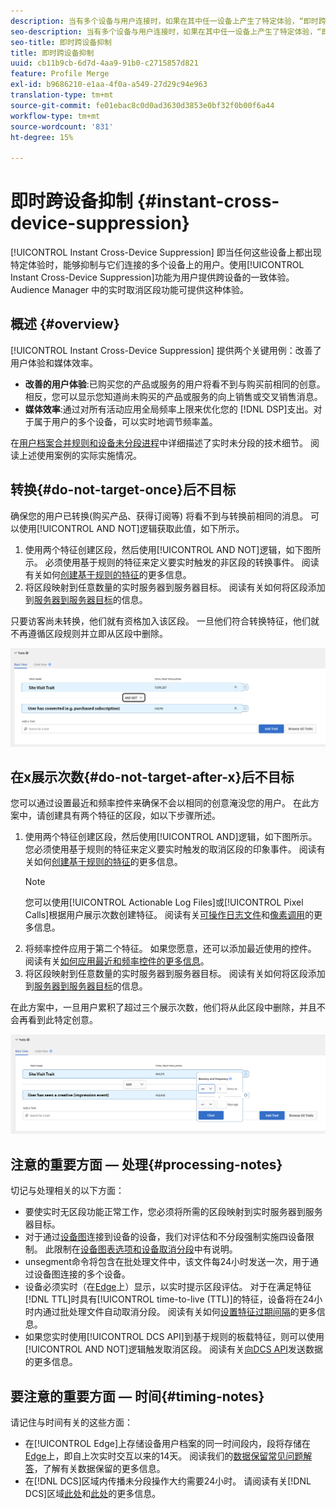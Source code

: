 ```yaml
---
description: 当有多个设备与用户连接时，如果在其中任一设备上产生了特定体验，“即时跨设备抑制”功能会禁止这些设备上的用户。使用这项“即时跨设备抑制”功能，可为您的用户提供一致的跨设备体验。Audience Manager 中的实时取消区段功能可提供这种体验。
seo-description: 当有多个设备与用户连接时，如果在其中任一设备上产生了特定体验，“即时跨设备抑制”功能会禁止这些设备上的用户。使用这项“即时跨设备抑制”功能，可为您的用户提供一致的跨设备体验。Audience Manager 中的实时取消区段功能可提供这种体验。
seo-title: 即时跨设备抑制
title: 即时跨设备抑制
uuid: cb11b9cb-6d7d-4aa9-91b0-c2715857d821
feature: Profile Merge
exl-id: b9686210-e1aa-4f0a-a549-27d29c94e963
translation-type: tm+mt
source-git-commit: fe01ebac8c0d0ad3630d3853e0bf32f0b00f6a44
workflow-type: tm+mt
source-wordcount: '831'
ht-degree: 15%

---
```


# 即时跨设备抑制 {#instant-cross-device-suppression}

[!UICONTROL Instant Cross-Device Suppression] 即当任何这些设备上都出现特定体验时，能够抑制与它们连接的多个设备上的用户。使用[!UICONTROL Instant Cross-Device Suppression]功能为用户提供跨设备的一致体验。 Audience Manager 中的实时取消区段功能可提供这种体验。

## 概述 {#overview}

[!UICONTROL Instant Cross-Device Suppression] 提供两个关键用例：改善了用户体验和媒体效率。

* **改善的用户体验**:已购买您的产品或服务的用户将看不到与购买前相同的创意。相反，您可以显示您知道尚未购买的产品或服务的向上销售或交叉销售消息。
* **媒体效率**:通过对所有活动应用全局频率上限来优化您的 [!DNL DSP]支出。对于属于用户的多个设备，可以实时地调节频率盖。

在[用户档案合并规则和设备未分段进程](merge-rule-unsegment.md)中详细描述了实时未分段的技术细节。 阅读上述使用案例的实际实施情况。

## 转换{#do-not-target-once}后不目标

确保您的用户已转换(购买产品、获得订阅等) 将看不到与转换前相同的消息。 可以使用[!UICONTROL AND NOT]逻辑获取此值，如下所示。

1. 使用两个特征创建区段，然后使用[!UICONTROL AND NOT]逻辑，如下图所示。 必须使用基于规则的特征来定义要实时触发的非区段的转换事件。 阅读有关如何[创建基于规则的特征](../traits/create-onboarded-rule-based-traits.md)的更多信息。
2. 将区段映射到任意数量的实时服务器到服务器目标。 阅读有关如何将区段添加到[服务器到服务器目标](../destinations/add-edit-segments.md)的信息。

只要访客尚未转换，他们就有资格加入该区段。 一旦他们符合转换特征，他们就不再遵循区段规则并立即从区段中删除。

![](assets/and_not_use_case.png)

## 在x展示次数{#do-not-target-after-x}后不目标

您可以通过设置最近和频率控件来确保不会以相同的创意淹没您的用户。 在此方案中，请创建具有两个特征的区段，如以下步骤所述。

1. 使用两个特征创建区段，然后使用[!UICONTROL AND]逻辑，如下图所示。 您必须使用基于规则的特征来定义要实时触发的取消区段的印象事件。 阅读有关如何[创建基于规则的特征](../traits/create-onboarded-rule-based-traits.md)的更多信息。
   >[!NOTE]
   >
   >您可以使用[!UICONTROL Actionable Log Files]或[!UICONTROL Pixel Calls]根据用户展示次数创建特征。 阅读有关[可操作日志文件](../../integration/media-data-integration/actionable-log-files.md)和[像素调用](../../integration/media-data-integration/impression-data-pixels.md)的更多信息。
2. 将频率控件应用于第二个特征。 如果您愿意，还可以添加最近使用的控件。 阅读有关[如何应用最近和频率控件的更多信息](../segments/recency-and-frequency.md)。
3. 将区段映射到任意数量的实时服务器到服务器目标。 阅读有关如何将区段添加到[服务器到服务器目标](../destinations/add-edit-segments.md)的信息。

在此方案中，一旦用户累积了超过三个展示次数，他们将从此区段中删除，并且不会再看到此特定创意。

![](assets/impressions_use_case.png)

## 注意的重要方面 — 处理{#processing-notes}

切记与处理相关的以下方面：

* 要使实时无区段功能正常工作，您必须将所需的区段映射到实时服务器到服务器目标。
* 对于通过[设备图](profile-link-use-case.md#recommendations)连接到设备的设备，我们对评估和不分段强制实施四设备限制。 此限制在[设备图表选项和设备取消分段](merge-rule-unsegment.md#device-graph-options-unsegmentation)中有说&#x200B;明。
* unsegment命令将包含在批处理文件中，该文件每24小时发送一次，用于通过设备图连接的多个设备。
* 设备必须实时（在[Edge](../../reference/system-components/components-edge.md)上）显示，以实时提示区段评估。 对于在满足特征[!DNL TTL]时具有[!UICONTROL time-to-live (TTL)]的特征，设备将在24小时内通过批处理文件自动取消分段&#x200B;。 阅读有关如何[设置特征过期间隔](../traits/create-onboarded-rule-based-traits.md#set-expiration-interval)的更多信息。
* 如果您实时使用[!UICONTROL DCS API]到基于规则的板载特征，则可以使用[!UICONTROL AND NOT]逻辑触发取消区段。 阅读有关[向DCS API](../../api/dcs-intro/dcs-event-calls/dcs-url-send.md)发送数据的更多信&#x200B;息。

## 要注意的重要方面 — 时间{#timing-notes}

请记住与时间有关的这些方面：

* 在[!UICONTROL Edge]上存储设备用户档案的同一时间段内，段将存储在[Edge](../../reference/system-components/components-edge.md)上，即自上次实时交互以来的14天。 阅读我们的[数据保留常见问题解答](../../faq/faq-privacy.md#data-retention-faq)，了解有关数据保留的更多信息。
* 在[!DNL DCS]区域内传播未分段操作大约需要24小时。 请阅读有关[!DNL DCS]区域[此处](../..//reference/system-components/components-data-collection.md)和[此处](../../api/dcs-intro/dcs-api-reference/dcs-regions.md)的更多信息。
